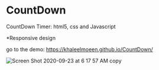 # CountDown
CountDown Timer: html5, css and Javascript 

*Responsive design

go to the demo: https://khaleelmoeen.github.io/CountDown/

![Screen Shot 2020-09-23 at 6 17 57 AM copy](https://user-images.githubusercontent.com/62107424/93963219-45a22580-fd65-11ea-83b4-f7e6c4606806.jpg)
